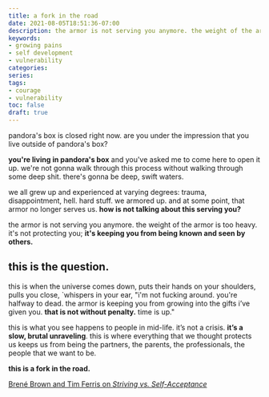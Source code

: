 ```yaml
---
title: a fork in the road
date: 2021-08-05T18:51:36-07:00
description: the armor is not serving you anymore. the weight of the armor is too heavy. it's not protecting you; it's keeping you from being known and seen by others.
keywords:
- growing pains
- self development
- vulnerability
categories:
series:
tags: 
- courage
- vulnerability
toc: false
draft: true
---
```



pandora's box is closed right now. are you under the impression that you live outside of pandora's box?

**you're living in pandora's box** and you've asked me to come here to open it up. we're not gonna walk through this process without walking through some deep shit. there's gonna be deep, swift waters.

we all grew up and experienced at varying degrees: trauma, disappointment, hell. hard stuff. we armored up. and at some point, that armor no longer serves us. **how is not talking about this serving you?**

the armor is not serving you anymore. the weight of the armor is too heavy. it's not protecting you; **it's keeping you from being known and seen by others.**

## this is the question. 
this is when the universe comes down, puts their hands on your shoulders, pulls you close, `whispers in your ear, "i'm not fucking around. you're halfway to dead. the armor is keeping you from growing into the gifts i’ve given you. **that is not without penalty.** time is up."

this is what you see happens to people in mid-life. it’s not a crisis. **it’s a slow, brutal unraveling**. this is where everything that we thought protects us keeps us from being the partners, the parents, the professionals, the people that we want to be. 

**this is a fork in the road.**

[Brené Brown and Tim Ferris on _Striving vs. Self-Acceptance_](https://www.youtube.com/watch?v=Wh5SUF0gPWQ)
